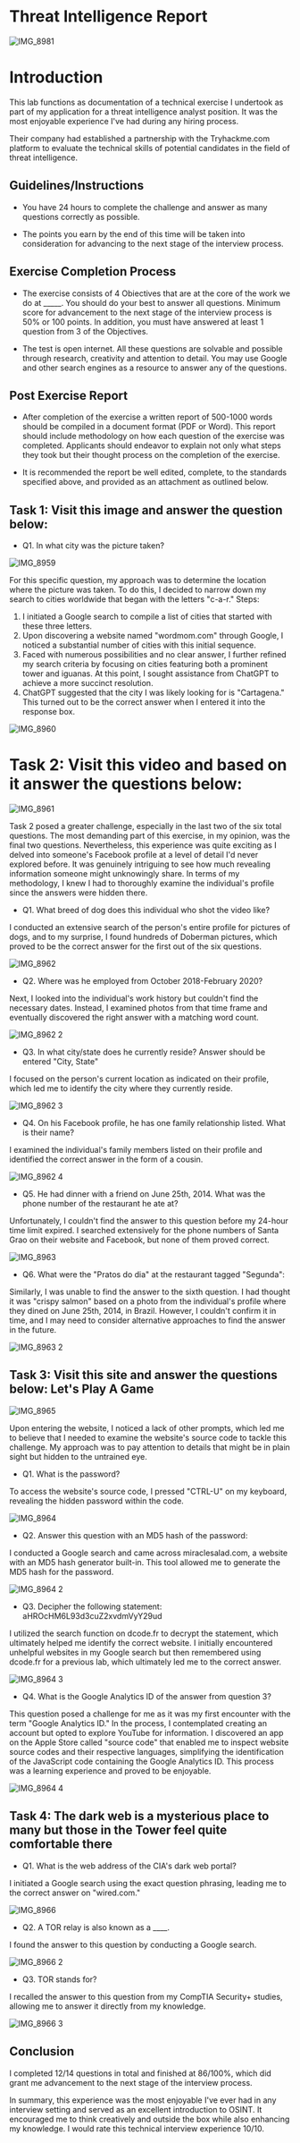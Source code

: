 # Threat Intelligence Report


![IMG_8981](https://github.com/InfoSecDion/Threat-Intel/assets/105241007/320f3dc0-2118-4044-a757-4bb412072883)

<h1>Introduction</h1>
This lab functions as documentation of a technical exercise I undertook as part of my application for a threat intelligence analyst position. It was the most enjoyable experience I've had during any hiring process.

Their company had established a partnership with the Tryhackme.com platform to evaluate the technical skills of potential candidates in the field of threat intelligence.<br />

<h2>Guidelines/Instructions</h2>

- You have 24 hours to complete the challenge and answer as many questions correctly as possible.

- The points you earn by the end of this time will be taken into consideration for advancing to the next stage of the interview process.

<h2>Exercise Completion Process</h2>

- The exercise consists of 4 Obiectives that are at the core of the work we do at _____. You should do your best to answer all questions. Minimum score for advancement to the next stage of the interview process is 50% or 100 points. In addition, you must have answered at least 1 question from 3 of the Objectives.

- The test is open internet. All these questions are solvable and possible through research, creativity and attention to detail. You may use Google and other search engines as a resource to answer any of the questions.

<h2>Post Exercise Report</h2>

- After completion of the exercise a written report of 500-1000 words should be compiled in a document format
(PDF or Word). This report should include methodology on how each question of the exercise was completed.
Applicants should endeavor to explain not only what steps they took but their thought process on the completion of the exercise.

- It is recommended the report be well edited, complete, to the standards specified above, and provided as an attachment as outlined below.

<h2>Task 1: Visit this image and answer the question below:</h2>

- Q1. In what city was the picture taken?

![IMG_8959](https://github.com/InfoSecDion/Threat-Intel/assets/105241007/fa39ff72-e9bd-42da-a7f8-abd4aa3a1aad)

For this specific question, my approach was to determine the location where the picture was taken. To do this, I decided to narrow down my search to cities worldwide that began with the letters "c-a-r."
Steps:
1. I initiated a Google search to compile a list of cities that started with these three letters.
2. Upon discovering a website named "wordmom.com" through Google, I noticed a substantial number of cities with this initial sequence.
3. Faced with numerous possibilities and no clear answer, I further refined my search criteria by focusing on cities featuring both a prominent tower and iguanas. At this point, I sought assistance from ChatGPT to achieve a more succinct resolution.
4. ChatGPT suggested that the city I was likely looking for is "Cartagena." This turned out to be the correct answer when I entered it into the response box.

![IMG_8960](https://github.com/InfoSecDion/Threat-Intel/assets/105241007/70273355-cb25-4bfc-aa4d-b0654c9f3b14)


<h1>Task 2: Visit this video and based on it answer the questions below:</h1>

![IMG_8961](https://github.com/InfoSecDion/Threat-Intel/assets/105241007/92322e34-6466-4813-af14-2f8f473b03ab)

Task 2 posed a greater challenge, especially in the last two of the six total questions. The most demanding part of this exercise, in my opinion, was the final two questions. Nevertheless, this experience was quite exciting as I delved into someone's Facebook profile at a level of detail I'd never explored before. It was genuinely intriguing to see how much revealing information someone might unknowingly share. In terms of my methodology, I knew I had to thoroughly examine the individual's profile since the answers were hidden there.

- Q1. What breed of dog does this individual who shot the video like?

I conducted an extensive search of the person's entire profile for pictures of dogs, and to my surprise, I found hundreds of Doberman pictures, which proved to be the correct answer for the first out of the six questions.

![IMG_8962](https://github.com/InfoSecDion/Threat-Intel/assets/105241007/7d95c397-2743-4472-9e01-a61b9af751bb)

- Q2. Where was he employed from October 2018-February 2020?

Next, I looked into the individual's work history but couldn't find the necessary dates. Instead, I examined photos from that time frame and eventually discovered the right answer with a matching word count.

![IMG_8962 2](https://github.com/InfoSecDion/Threat-Intel/assets/105241007/b160819c-728e-42ad-b357-7130fe48b9c1)

- Q3. In what city/state does he currently reside? Answer should be entered "City, State"

I focused on the person's current location as indicated on their profile, which led me to identify the city where they currently reside.

![IMG_8962 3](https://github.com/InfoSecDion/Threat-Intel/assets/105241007/0162b018-ba88-471e-9de4-7a2f826e4317)

- Q4. On his Facebook profile, he has one family relationship listed. What is their name?

I examined the individual's family members listed on their profile and identified the correct answer in the form of a cousin.

![IMG_8962 4](https://github.com/InfoSecDion/Threat-Intel/assets/105241007/8da62a25-e386-41d3-b6ce-32ad442a7984)

- Q5. He had dinner with a friend on June 25th, 2014. What was the phone number of the restaurant he ate at?

Unfortunately, I couldn't find the answer to this question before my 24-hour time limit expired. I searched extensively for the phone numbers of Santa Grao on their website and Facebook, but none of them proved correct.

![IMG_8963](https://github.com/InfoSecDion/Threat-Intel/assets/105241007/30ea78e9-e4a7-4345-9539-c12e57bb2671)

- Q6. What were the "Pratos do dia" at the restaurant tagged "Segunda":

Similarly, I was unable to find the answer to the sixth question. I had thought it was "crispy salmon" based on a photo from the individual's profile where they dined on June 25th, 2014, in Brazil. However, I couldn't confirm it in time, and I may need to consider alternative approaches to find the answer in the future.

![IMG_8963 2](https://github.com/InfoSecDion/Threat-Intel/assets/105241007/a93f6b73-81b5-4964-9b5a-5209a58767fb)

<h2>Task 3: Visit this site and answer the questions below: Let's Play A Game</h2>

![IMG_8965](https://github.com/InfoSecDion/Threat-Intel/assets/105241007/9b8660b2-c4b2-4d07-bfd2-21cc00418e0d)

Upon entering the website, I noticed a lack of other prompts, which led me to believe that I needed to examine the website's source code to tackle this challenge. My approach was to pay attention to details that might be in plain sight but hidden to the untrained eye.


- Q1. What is the password?

To access the website's source code, I pressed "CTRL-U" on my keyboard, revealing the hidden password within the code.

![IMG_8964](https://github.com/InfoSecDion/Threat-Intel/assets/105241007/07e66f4f-ab85-4f92-8149-2f6bad452c34)

- Q2. Answer this question with an MD5 hash of the password:

I conducted a Google search and came across miraclesalad.com, a website with an MD5 hash generator built-in. This tool allowed me to generate the MD5 hash for the password.

![IMG_8964 2](https://github.com/InfoSecDion/Threat-Intel/assets/105241007/62ac4a36-dc77-4518-80ed-13ced20ed112)

- Q3. Decipher the following statement: aHROcHM6L93d3cuZ2xvdmVyY29ud

I utilized the search function on dcode.fr to decrypt the statement, which ultimately helped me identify the correct website. I initially encountered unhelpful websites in my Google search but then remembered using dcode.fr for a previous lab, which ultimately led me to the correct answer.

![IMG_8964 3](https://github.com/InfoSecDion/Threat-Intel/assets/105241007/273109e4-9194-4526-ac78-156f85d46d41)

- Q4. What is the Google Analytics ID of the answer from question 3?

This question posed a challenge for me as it was my first encounter with the term "Google Analytics ID." In the process, I contemplated creating an account but opted to explore YouTube for information. I discovered an app on the Apple Store called "source code" that enabled me to inspect website source codes and their respective languages, simplifying the identification of the JavaScript code containing the Google Analytics ID. This process was a learning experience and proved to be enjoyable.

![IMG_8964 4](https://github.com/InfoSecDion/Threat-Intel/assets/105241007/613302b5-82ac-4bf6-bc06-4ff546236489)

<h2>Task 4: The dark web is a mysterious place to many but those in the Tower feel quite comfortable there</h2>

- Q1. What is the web address of the CIA's dark web portal?

I initiated a Google search using the exact question phrasing, leading me to the correct answer on "wired.com."

![IMG_8966](https://github.com/InfoSecDion/Threat-Intel/assets/105241007/04104237-1e83-4f18-855d-3616148c2250)

- Q2. A TOR relay is also known as a ____.

I found the answer to this question by conducting a Google search.

![IMG_8966 2](https://github.com/InfoSecDion/Threat-Intel/assets/105241007/88f2a6d8-909c-4b6f-8fa9-e8919fc95a05)

- Q3. TOR stands for?

I recalled the answer to this question from my CompTIA Security+ studies, allowing me to answer it directly from my knowledge.

![IMG_8966 3](https://github.com/InfoSecDion/Threat-Intel/assets/105241007/7893058e-f220-4127-9abb-c4131b4bef52)

## Conclusion

I completed 12/14 questions in total and finished at 86/100%, which did grant me advancement to the next stage of the interview process.

In summary, this experience was the most enjoyable I've ever had in any interview setting and served as an excellent introduction to OSINT. It encouraged me to think creatively and outside the box while also enhancing my knowledge. I would rate this technical interview experience 10/10.
